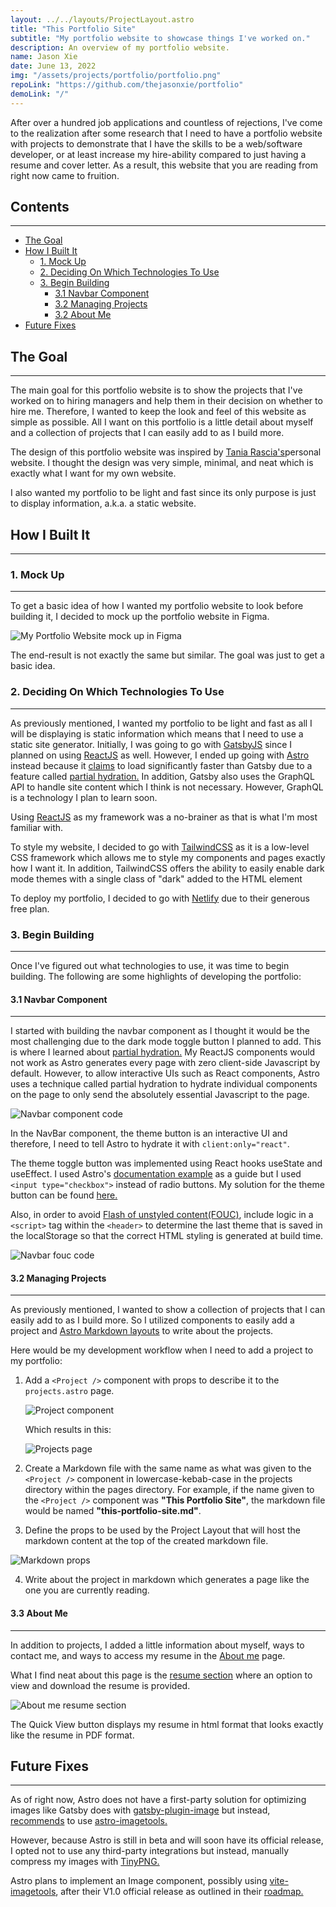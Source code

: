 ```yaml
---
layout: ../../layouts/ProjectLayout.astro
title: "This Portfolio Site"
subtitle: "My portfolio website to showcase things I've worked on."
description: An overview of my portfolio website.
name: Jason Xie
date: June 13, 2022
img: "/assets/projects/portfolio/portfolio.png"
repoLink: "https://github.com/thejasonxie/portfolio"
demoLink: "/"
---
```


After over a hundred job applications and countless of rejections, I've come to the realization after some research that I need to have a portfolio website with projects to demonstrate that I have the skills to be a web/software developer, or at least increase my hire-ability compared to just having a resume and cover letter. As a result, this website that you are reading from right now came to fruition.

## Contents

---

- [The Goal](#the-goal)
- [How I Built It](#how-i-built-it)
  - [1. Mock Up](#1-mock-up)
  - [2. Deciding On Which Technologies To Use](#2-deciding-on-which-technologies-to-use)
  - [3. Begin Building](#3-begin-building)
    - [3.1 Navbar Component](#navbar-component)
    - [3.2 Managing Projects](#managing-projects)
    - [3.2 About Me](#about-me)
- [Future Fixes](#future-fixes)

## The Goal

---

The main goal for this portfolio website is to show the projects that I've worked on to hiring managers and help them in their decision on whether to hire me. Therefore, I wanted to keep the look and feel of this website as simple as possible. All I want on this portfolio is a little detail about myself and a collection of projects that I can easily add to as I build more.

The design of this portfolio website was inspired by <a href="https://www.taniarascia.com/" target="_blank">Tania Rascia's</a>personal website. I thought the design was very simple, minimal, and neat which is exactly what I want for my own website.

I also wanted my portfolio to be light and fast since its only purpose is just to display information, a.k.a. a static website.

## How I Built It

---

### 1. Mock Up

---

To get a basic idea of how I wanted my portfolio website to look before building it, I decided to mock up the portfolio website in Figma.

![My Portfolio Website mock up in Figma](/assets/projects/portfolio/figma.png)

The end-result is not exactly the same but similar. The goal was just to get a basic idea.

### 2. Deciding On Which Technologies To Use

---

As previously mentioned, I wanted my portfolio to be light and fast as all I will be displaying is static information which means that I need to use a static site generator. Initially, I was going to go with <a href="https://www.gatsbyjs.com/" target="_blank">GatsbyJS</a> since I planned on using <a href="https://reactjs.org/" target="_blank">ReactJS</a> as well. However, I ended up going with <a href="https://astro.build/" target="_blank">Astro</a> instead because it <a href="https://docs.astro.build/en/comparing-astro-vs-other-tools/#gatsby-vs-astro" target="_blank">claims</a> to load significantly faster than Gatsby due to a feature called <a href="https://docs.astro.build/en/core-concepts/partial-hydration/" target="_blank">partial hydration.</a> In addition, Gatsby also uses the GraphQL API to handle site content which I think is not necessary. However, GraphQL is a technology I plan to learn soon.

Using <a href="https://reactjs.org/" target="_blank">ReactJS</a> as my framework was a no-brainer as that is what I'm most familiar with.

To style my website, I decided to go with <a href="https://tailwindcss.com/" target="_blank">TailwindCSS</a> as it is a low-level CSS framework which allows me to style my components and pages exactly how I want it. In addition, TailwindCSS offers the ability to easily enable dark mode themes with a single class of "dark" added to the HTML element

To deploy my portfolio, I decided to go with <a href="https://www.netlify.com/" target="_blank">Netlify</a> due to their generous free plan.

### 3. Begin Building

---

Once I've figured out what technologies to use, it was time to begin building. The following are some highlights of developing the portfolio:

#### 3.1 Navbar Component

---

I started with building the navbar component as I thought it would be the most challenging due to the dark mode toggle button I planned to add. This is where I learned about <a href="https://docs.astro.build/en/core-concepts/partial-hydration/" target="_blank">partial hydration.</a> My ReactJS components would not work as Astro generates every page with zero client-side Javascript by default. However, to allow interactive UIs such as React components, Astro uses a technique called partial hydration to hydrate individual components on the page to only send the absolutely essential Javascript to the page.

![Navbar component code](/assets/projects/portfolio/navbar-component.png)

In the NavBar component, the theme button is an interactive UI and therefore, I need to tell Astro to hydrate it with `client:only="react"`.

The theme toggle button was implemented using React hooks useState and useEffect. I used Astro's <a href="https://github.com/withastro/astro/tree/main/examples/docs" target="_blank">documentation example</a> as a guide but I used `<input type="checkbox">` instead of radio buttons. My solution for the theme button can be found <a href="https://github.com/thejasonxie/portfolio/blob/main/src/components/Nav/ThemeButton.jsx" target="_blank">here.</a>

Also, in order to avoid <a href="https://en.wikipedia.org/wiki/Flash_of_unstyled_content" target="_blank">Flash of unstyled content(FOUC)</a>, include logic in a `<script>` tag within the `<header>` to determine the last theme that is saved in the localStorage so that the correct HTML styling is generated at build time.

![Navbar fouc code](/assets/projects/portfolio/navbar-fouc.png)

#### 3.2 Managing Projects

---

As previously mentioned, I wanted to show a collection of projects that I can easily add to as I build more. So I utilized components to easily add a project and <a href="https://docs.astro.build/en/guides/markdown-content/" target="_blank">Astro Markdown layouts</a> to write about the projects.

Here would be my development workflow when I need to add a project to my portfolio:

1. Add a `<Project />` component with props to describe it to the `projects.astro` page.

   ![Project component](/assets/projects/portfolio/project-component.png)

   Which results in this:

   ![Projects page](/assets/projects/portfolio/projects-page.png)

2. Create a Markdown file with the same name as what was given to the `<Project />` component in lowercase-kebab-case in the projects directory within the pages directory. For example, if the name given to the `<Project />` component was **"This Portfolio Site"**, the markdown file would be named **"this-portfolio-site.md"**.
3. Define the props to be used by the Project Layout that will host the markdown content at the top of the created markdown file.

![Markdown props](/assets/projects/portfolio/markdown-props.png)

4. Write about the project in markdown which generates a page like the one you are currently reading.

#### 3.3 About Me

---

In addition to projects, I added a little information about myself, ways to contact me, and ways to access my resume in the <a href="/aboutme" target="_blank">About me</a> page.

What I find neat about this page is the <a href="/about#about-resume" target="_blank">resume section</a> where an option to view and download the resume is provided.

![About me resume section](/assets/projects/portfolio/aboutme-resume.png)

The Quick View button displays my resume in html format that looks exactly like the resume in PDF format.

## Future Fixes

---

As of right now, Astro does not have a first-party solution for optimizing images like Gatsby does with <a href="https://www.gatsbyjs.com/plugins/gatsby-plugin-image/" target="_blank">gatsby-plugin-image</a> but instead, <a href="https://docs.astro.build/en/comparing-astro-vs-other-tools/#comparing-gatsby-vs-astro-performance" target="_blank">recommends</a> to use <a href="https://github.com/RafidMuhymin/astro-imagetools#readme" target="_blank">astro-imagetools.</a>

However, because Astro is still in beta and will soon have its official release, I opted not to use any third-party integrations but instead, manually compress my images with <a href="https://tinypng.com" target="_blank">TinyPNG.</a>

Astro plans to implement an Image component, possibly using <a href="https://www.npmjs.com/package/vite-imagetools" target="_blank">vite-imagetools</a>, after their V1.0 official release as outlined in their <a href="https://github.com/withastro/rfcs/discussions/161" target="_blank">roadmap.</a>
